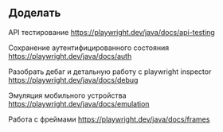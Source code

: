 ## Доделать
API тестирование
https://playwright.dev/java/docs/api-testing

Сохранение аутентифицированного состояния
https://playwright.dev/java/docs/auth

Разобрать дебаг и детальную работу с playwright inspector
https://playwright.dev/java/docs/debug

Эмуляция мобильного устройства
https://playwright.dev/java/docs/emulation

Работа с фреймами
https://playwright.dev/java/docs/frames